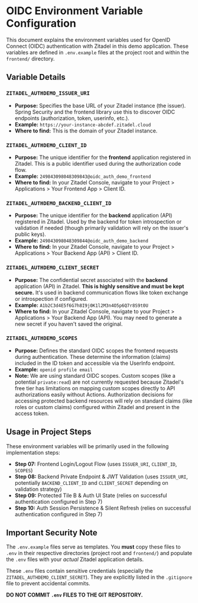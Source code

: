 # OIDC Environment Variable Configuration

This document explains the environment variables used for OpenID Connect (OIDC) authentication with Zitadel in this demo application. These variables are defined in `.env.example` files at the project root and within the `frontend/` directory.

## Variable Details

### `ZITADEL_AUTHDEMO_ISSUER_URI`

*   **Purpose:** Specifies the base URL of your Zitadel instance (the issuer). Spring Security and the frontend library use this to discover OIDC endpoints (authorization, token, userinfo, etc.).
*   **Example:** `https://your-instance-abcdef.zitadel.cloud`
*   **Where to find:** This is the domain of your Zitadel instance.

### `ZITADEL_AUTHDEMO_CLIENT_ID`

*   **Purpose:** The unique identifier for the **frontend** application registered in Zitadel. This is a public identifier used during the authorization code flow.
*   **Example:** `249843098048309843@oidc_auth_demo_frontend`
*   **Where to find:** In your Zitadel Console, navigate to your Project > Applications > Your Frontend App > Client ID.

### `ZITADEL_AUTHDEMO_BACKEND_CLIENT_ID`

*   **Purpose:** The unique identifier for the **backend** application (API) registered in Zitadel. Used by the backend for token introspection or validation if needed (though primarily validation will rely on the issuer's public keys).
*   **Example:** `249843098048309844@oidc_auth_demo_backend`
*   **Where to find:** In your Zitadel Console, navigate to your Project > Applications > Your Backend App (API) > Client ID.

### `ZITADEL_AUTHDEMO_CLIENT_SECRET`

*   **Purpose:** The confidential secret associated with the **backend** application (API) in Zitadel. **This is highly sensitive and must be kept secure.** It's used in backend communication flows like token exchange or introspection if configured.
*   **Example:** `A1b2C3d4E5f6G7h8I9j0K1l2M3n4O5p6Q7r8S9t0U`
*   **Where to find:** In your Zitadel Console, navigate to your Project > Applications > Your Backend App (API). You may need to generate a new secret if you haven't saved the original.

### `ZITADEL_AUTHDEMO_SCOPES`

*   **Purpose:** Defines the standard OIDC scopes the frontend requests during authentication. These determine the information (claims) included in the ID token and accessible via the UserInfo endpoint.
*   **Example:** `openid profile email`
*   **Note:** We are using standard OIDC scopes. Custom scopes (like a potential `private:read`) are not currently requested because Zitadel's free tier has limitations on mapping custom scopes directly to API authorizations easily without Actions. Authorization decisions for accessing protected backend resources will rely on standard claims (like roles or custom claims) configured within Zitadel and present in the access token.

## Usage in Project Steps

These environment variables will be primarily used in the following implementation steps:

*   **Step 07:** Frontend Login/Logout Flow (uses `ISSUER_URI`, `CLIENT_ID`, `SCOPES`)
*   **Step 08:** Backend Private Endpoint & JWT Validation (uses `ISSUER_URI`, potentially `BACKEND_CLIENT_ID` and `CLIENT_SECRET` depending on validation strategy)
*   **Step 09:** Protected Tile B & Auth UI State (relies on successful authentication configured in Step 7)
*   **Step 10:** Auth Session Persistence & Silent Refresh (relies on successful authentication configured in Step 7)

## Important Security Note

The `.env.example` files serve as templates. You **must** copy these files to `.env` in their respective directories (project root and `frontend/`) and populate the `.env` files with your *actual* Zitadel application details.

These `.env` files contain sensitive credentials (especially the `ZITADEL_AUTHDEMO_CLIENT_SECRET`). They are explicitly listed in the `.gitignore` file to prevent accidental commits.

**DO NOT COMMIT `.env` FILES TO THE GIT REPOSITORY.**